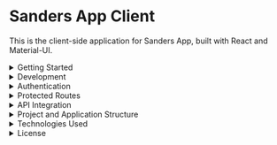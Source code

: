 # Sanders App Client

This is the client-side application for Sanders App, built with React and Material-UI.

<details>
<summary>Getting Started</summary>

### Prerequisites

- Node.js (v14 or later recommended)
- Yarn package manager

### Installation

1. Clone the repository:

```bash
git clone [repository-url]
cd [repository-name]/client
```

2. Install dependencies:

```bash
yarn install
```

</details>

<details>
<summary>Development</summary>

To start the development server:

```bash
yarn dev
```

This will start the Vite development server. Open [http://localhost:3000](http://localhost:3000) to view it in the browser.
This also be running a linting process in the background.

### Other Scripts

- `yarn start`: Preview the production build
- `yarn lint`: Run ESLint
- `yarn lint:fix`: Run ESLint and automatically fix issues
- `yarn prettier`: Format code with Prettier
- `yarn rm:all`: Remove all generated directories and dependencies
- `yarn re:start`: Remove all, reinstall dependencies, and start dev server
- `yarn re:build`: Remove all, reinstall dependencies, and create a production build

</details>

<details>
<summary>Authentication</summary>

The app uses JWT for authentication. The `AuthContext` provides the following functionality:

- `login`: Log in a user and store the JWT token
- `logout`: Log out the user and remove the token
- `loginAndRedirect`: Log in and redirect to a specified route
- `user`: Current user information
- `loading`: Indicates if the auth state is being loaded

</details>

<details>
<summary>Protected Routes</summary>

Protected routes are implemented using the `ProtectedRoute` component. It ensures that only authenticated users with the correct role can access certain parts of the application.

- `src/components/ProtectedRoute.jsx`: This component wraps routes that require authentication and specific role permissions. It performs the following checks:

  1. Checks if the user is authenticated. If not, it redirects to the login page.
  2. Checks if the user's role matches the allowed roles for the route. If not, it redirects to an unauthorized page.
  3. If both checks pass, it renders the protected content.

Usage example:

```jsx
<ProtectedRoute allowedRoles={['admin']}>
  <AdminComponent />
</ProtectedRoute>
```

- `src/components/ProtectedRoute.jsx`: This component wraps routes that require authentication. It checks the user's role and redirects to the login page if the user is not authenticated or to an unauthorized page if the user doesn't have the required role.

</details>

<details>
<summary>API Integration</summary>

The `api.js` utility is used for making authenticated API requests. It automatically includes the JWT token in the request headers.

</details>

<details>
<summary>Project and Application Structure</summary>

### Project Structure

```

client/
├── public/
│ └── assets/
├── src/
│ ├── components/
│ │ └── ProtectedRoute.jsx
│ ├── contexts/
│ │ └── AuthContext.jsx
│ ├── hooks/
│ ├── layouts/
│ ├── pages/
│ ├── routes/
│ │ └── sections.jsx
│ ├── utils/
│ │ └── api.js
│ ├── app.jsx
│ └── main.jsx
└── ...configuration files

```

### Application Structure

Our application is divided into two main sections: Admin and User. Each section has its own set of pages and a dedicated layout.

#### Admin Section

The admin section is accessible only to users with the 'admin' role.

##### Admin Layout

- Location: `src/layouts/adminDashboard/`
- Key files:
  - `index.jsx`: The main layout component
  - `header.jsx`: The header component for the admin dashboard
  - `nav.jsx`: The navigation component for the admin dashboard
  - `main.jsx`: The main content wrapper
  - `config-navigation.jsx`: Configuration for the admin navigation menu

##### Admin Pages

- Location: `src/pages/admin/`
- Key pages:
  - `dashboard.jsx`: The main admin dashboard
  - `user.jsx`: User management page
  - `products.jsx`: Product management page
  - `blog.jsx`: Blog management page
  - `donacion.jsx`: Donation management page
  - `addProject.jsx`: Page for adding new projects
  - `projectDescription.jsx`: Page for viewing project details

#### User Section

The user section is accessible to authenticated users with either 'user' or 'admin' roles.

##### User Layout

- Location: `src/layouts/userDashboard/`
- Key files:
  - `index.jsx`: The main layout component
  - `header.jsx`: The header component for the user dashboard
  - `nav.jsx`: The navigation component for the user dashboard
  - `main.jsx`: The main content wrapper
  - `config-navigation.jsx`: Configuration for the user navigation menu

##### User Pages

- Location: `src/pages/user/`
- Key pages:
  - `dashboard.jsx`: The main user dashboard
  - `projects.jsx`: Page for viewing available projects
  - `donation.jsx`: Page for making donations

#### Routing

The application uses React Router for navigation. The main routing configuration can be found in `src/routes/sections.jsx`. This file defines the routes for both admin and user sections, wrapping them with the appropriate layout and protection.

#### How It Works

1. When a user attempts to access a protected route, the `ProtectedRoute` component checks their authentication status and role.
2. If authenticated and authorized, the user is presented with the appropriate layout (admin or user).
3. Within this layout, the specific page component is rendered based on the current route.
4. The navigation menus in each layout are configured to show only the relevant links for that user type.

This structure allows for a clear separation between admin and user interfaces while maintaining a consistent layout and navigation within each section.

</details>

<details>
<summary>Technologies Used</summary>

- React
- Material-UI
- Vite
- React Router
- Apexcharts
- Emotion
- and more (see package.json for full list)

</details>
<details>
<summary>License</summary>
This project is licensed under the MIT License.
</details>
